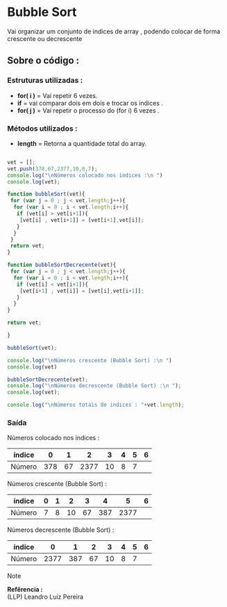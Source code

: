 # Bubble Sort

Vai organizar um conjunto de índices de array , podendo colocar de forma crescente ou decrescente 

## Sobre o código :

### Estruturas utilizadas : 

* **for( i )** = Vai repetir 6 vezes.
* **if** = vai comparar dois em dois e trocar os indices .
* **for( j )** = Vai repetir o processo do (for i) 6 vezes .

### Métodos utilizados :

* **length** = Retorna a quantidade total do array.

```javascript

vet = [];
vet.push(378,67,2377,10,8,7);
console.log("\nNúmeros colocado nos indices :\n ")
console.log(vet);

function bubbleSort(vet){
 for (var j = 0 ; j < vet.length;j++){
  for (var i = 0 ; i < vet.length;i++){
   if (vet[i] > vet[i+1]){
    [vet[i] , vet[i+1]] = [vet[i+1],vet[i]];
   }
  }
 }
 return vet;
}

function bubbleSortDecrecente(vet){
 for (var j = 0 ; j < vet.length;j++){
  for (var i = 0 ; i < vet.length;i++){
   if (vet[i] < vet[i+1]){
    [vet[i+1] , vet[i]] = [vet[i],vet[i+1]];
   }
  }
}

return vet;

}

bubbleSort(vet);

console.log("\nNúmeros crescente (Bubble Sort) :\n ")
console.log(vet)

bubbleSortDecrecente(vet);
console.log("\nNúmeros decrescente (Bubble Sort) :\n ");
console.log(vet);

console.log("\nNúmeros totais de indices : "+vet.length);

```
### Saída 

Números colocado nos índices : 

| índice | 0 | 1 | 2 | 3 | 4 | 5 | 6 |
|:--:|:--:|:--:|:--:|:--:|:--:|:--:|:--:|
| Número | 378 | 67 | 2377 | 10 | 8 | 7 |

Números crescente (Bubble Sort) : 

| índice | 0 | 1 | 2 | 3 | 4 | 5 | 6 |
|:--:|:--:|:--:|:--:|:--:|:--:|:--:|:--:|
| Número | 7 | 8 | 10 | 67 | 387 | 2377 |


Números decrescente (Bubble Sort) : 

| índice | 0 | 1 | 2 | 3 | 4 | 5 | 6 |
|:--:|:--:|:--:|:--:|:--:|:--:|:--:|:--:|
| Número | 2377 | 387 | 67 | 10 | 8 | 7 |



> [!note]
> **Refêrencia :** <br>
> (LLP) Leandro Luiz Pereira

